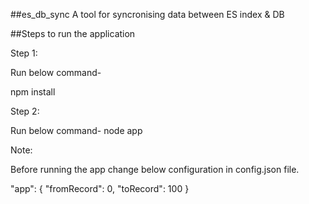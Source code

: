 ##es_db_sync
A tool for syncronising data between ES index & DB

##Steps to run the application

Step 1: 

Run below command-

npm install


Step 2:

Run below command-
node app


Note: 

Before running the app change below configuration in config.json file.

"app": 
{
   "fromRecord": 0,
   "toRecord": 100
}


